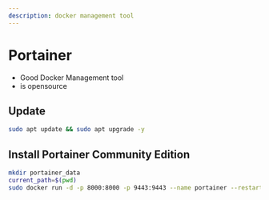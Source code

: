 ```yaml
---
description: docker management tool
---
```


# Portainer

- Good Docker Management tool 
- is opensource

## Update
```bash
sudo apt update && sudo apt upgrade -y
```

## Install Portainer Community Edition
```bash
mkdir portainer_data
current_path=$(pwd)
sudo docker run -d -p 8000:8000 -p 9443:9443 --name portainer --restart=always -v /var/run/docker.sock:/var/run/docker.sock -v $current_path/portainer_data:/data portainer/portainer-ce:latest
```